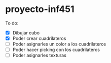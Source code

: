 # proyecto-inf451

To do:
- [x] Dibujar cubo
- [x] Poder crear cuadrilateros
- [ ] Poder asignarles un color a los cuadrilateros
- [ ] Poder hacer picking con los cuadrilateros
- [ ] Poder asignarles texturas
